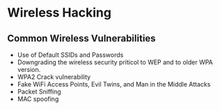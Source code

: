 # Wireless Hacking

##



## Common Wireless Vulnerabilities

* Use of Default SSIDs and Passwords
* Downgrading the wireless security priticol to WEP and to older WPA version.
* WPA2 Crack vulnerability
* Fake WiFi Access Points, Evil Twins, and Man in the Middle Attacks
* Packet Sniffing
* MAC spoofing



